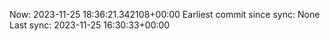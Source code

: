 Now: 2023-11-25 18:36:21.342108+00:00 Earliest commit since sync: None Last sync: 2023-11-25 16:30:33+00:00
